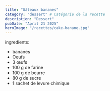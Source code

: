 ```yaml
---
title: "Gâteaux bananes"
category: "dessert" # Catégorie de la recette
description: "Dessert"
pubDate: "April 21 2025"
heroImage: "/recettes/cake-banane.jpg"
---
```


ingredients:

- bananes
- Oeufs
- 3 œufs
- 100 g de farine
- 100 g de beurre
- 80 g de sucre
- 1 sachet de levure chimique
